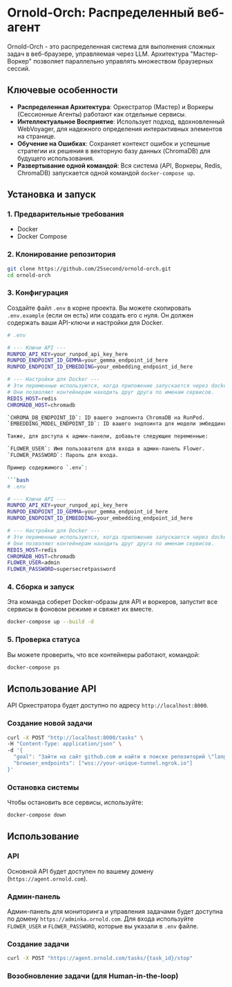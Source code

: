 # Ornold-Orch: Распределенный веб-агент

Ornold-Orch - это распределенная система для выполнения сложных задач в веб-браузере, управляемая через LLM. Архитектура "Мастер-Воркер" позволяет параллельно управлять множеством браузерных сессий.

## Ключевые особенности
- **Распределенная Архитектура**: Оркестратор (Мастер) и Воркеры (Сессионные Агенты) работают как отдельные сервисы.
- **Интеллектуальное Восприятие**: Использует подход, вдохновленный WebVoyager, для надежного определения интерактивных элементов на странице.
- **Обучение на Ошибках**: Сохраняет контекст ошибок и успешные стратегии их решения в векторную базу данных (ChromaDB) для будущего использования.
- **Развертывание одной командой**: Вся система (API, Воркеры, Redis, ChromaDB) запускается одной командой `docker-compose up`.

## Установка и запуск

### 1. Предварительные требования
- Docker
- Docker Compose

### 2. Клонирование репозитория
```bash
git clone https://github.com/25second/ornold-orch.git
cd ornold-orch
```

### 3. Конфигурация
Создайте файл `.env` в корне проекта. Вы можете скопировать `.env.example` (если он есть) или создать его с нуля. Он должен содержать ваши API-ключи и настройки для Docker.

```bash
# .env

# --- Ключи API ---
RUNPOD_API_KEY=your_runpod_api_key_here
RUNPOD_ENDPOINT_ID_GEMMA=your_gemma_endpoint_id_here
RUNPOD_ENDPOINT_ID_EMBEDDING=your_embedding_endpoint_id_here

# --- Настройки для Docker ---
# Эти переменные используются, когда приложение запускается через docker-compose.
# Они позволяют контейнерам находить друг друга по именам сервисов.
REDIS_HOST=redis
CHROMADB_HOST=chromadb

`CHROMA_DB_ENDPOINT_ID`: ID вашего эндпоинта ChromaDB на RunPod.
`EMBEDDING_MODEL_ENDPOINT_ID`: ID вашего эндпоинта для модели эмбеддингов на RunPod.

Также, для доступа к админ-панели, добавьте следующие переменные:

`FLOWER_USER`: Имя пользователя для входа в админ-панель Flower.
`FLOWER_PASSWORD`: Пароль для входа.

Пример содержимого `.env`:

```bash
# .env

# --- Ключи API ---
RUNPOD_API_KEY=your_runpod_api_key_here
RUNPOD_ENDPOINT_ID_GEMMA=your_gemma_endpoint_id_here
RUNPOD_ENDPOINT_ID_EMBEDDING=your_embedding_endpoint_id_here

# --- Настройки для Docker ---
# Эти переменные используются, когда приложение запускается через docker-compose.
# Они позволяют контейнерам находить друг друга по именам сервисов.
REDIS_HOST=redis
CHROMADB_HOST=chromadb
FLOWER_USER=admin
FLOWER_PASSWORD=supersecretpassword
```

### 4. Сборка и запуск
Эта команда соберет Docker-образы для API и воркеров, запустит все сервисы в фоновом режиме и свяжет их вместе.

```bash
docker-compose up --build -d
```

### 5. Проверка статуса
Вы можете проверить, что все контейнеры работают, командой:
```bash
docker-compose ps
```

## Использование API

API Оркестратора будет доступно по адресу `http://localhost:8000`.

### Создание новой задачи
```bash
curl -X POST "http://localhost:8000/tasks" \
-H "Content-Type: application/json" \
-d '{
  "goal": "Зайти на сайт github.com и найти в поиске репозиторий \"langchain\"",
  "browser_endpoints": ["wss://your-unique-tunnel.ngrok.io"]
}'
```

### Остановка системы
Чтобы остановить все сервисы, используйте:
```bash
docker-compose down
``` 

## Использование

### API

Основной API будет доступен по вашему домену (`https://agent.ornold.com`).

### Админ-панель

Админ-панель для мониторинга и управления задачами будет доступна по домену `https://adminka.ornold.com`. Для входа используйте `FLOWER_USER` и `FLOWER_PASSWORD`, которые вы указали в `.env` файле.

### Создание задачи
```bash
curl -X POST "https://agent.ornold.com/tasks/{task_id}/stop"
```

### Возобновление задачи (для Human-in-the-loop) 